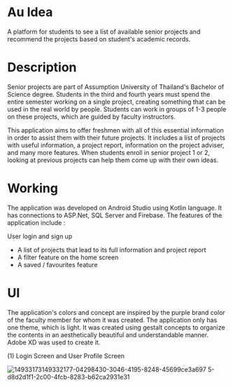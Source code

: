 # Au Idea
A platform for students to see a list of available senior projects and recommend the projects based on student's academic records.

# Description
Senior projects are part of Assumption University of Thailand's Bachelor of Science degree. Students in the third and fourth years must spend the entire semester working on a single project, creating something that can be used in the real world by people. Students can work in groups of 1-3 people on these projects, which are guided by faculty instructors.

This application aims to offer freshmen with all of this essential information in order to assist them with their future projects. It includes a list of projects with useful information, a project report, information on the project adviser, and many more features. When students enroll in senior project 1 or 2, looking at previous projects can help them come up with their own ideas.

# Working
The application was developed on Android Studio using Kotlin language. It has connections to ASP.Net, SQL Server and Firebase. The features of the application include :

User login and sign up
* A list of projects that lead to its full information and project report
* A filter feature on the home screen
* A saved / favourites feature

# UI
The application's colors and concept are inspired by the purple brand color of the faculty member for whom it was created. The application only has one theme, which is light. It was created using gestalt concepts to organize the contents in an aesthetically beautiful and understandable manner. Adobe XD was used to create it.

(1) Login Screen and User Profile Screen


![14933173![149332177-04298430-3046-4195-8248-45699ce3a697](https://user-images.githubusercontent.com/89762072/163791087-fb33fe1b-ef03-4a0c-b683-6829dad94070.png)
5-d8d2d1f1-2c00-4fcb-8283-b62ca2931e31](https://user-images.githubusercontent.com/89762072/163791067-7d317202-75c6-4b83-a70b-a8119e7da243.png)
